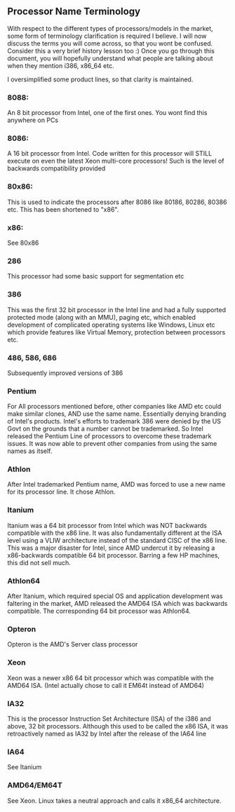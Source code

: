 ## Processor Name Terminology ##

With respect to the different types of processors/models in the market, some form of terminology clarification is required I believe. I will now discuss the terms you will come across, so that you wont be confused. Consider this a very brief history lesson too :) Once you go through this document, you will hopefully understand what people are talking about when they mention i386, x86\_64 etc.

I oversimplified some product lines, so that clarity is maintained.

### 8088: ###
An 8 bit processor from Intel, one of the first ones. You wont find this anywhere on PCs

### 8086: ###
A 16 bit processor from Intel. Code written for this processor will STILL execute on even the latest Xeon multi-core processors! Such is the level of backwards compatibility provided

### 80x86: ###
This is used to indicate the processors after 8086 like 80186, 80286, 80386 etc. This has been shortened to "x86".

### x86: ###
See 80x86

### 286 ###
This processor had some basic support for segmentation etc

### 386 ###
This was the first 32 bit processor in the Intel line and had a fully supported protected mode (along with an MMU), paging etc, which enabled development of complicated operating systems like Windows, Linux etc which provide features like Virtual Memory, protection between processors etc.

### 486, 586, 686 ###
Subsequently improved versions of 386

### Pentium ###
For All processors mentioned before, other companies like AMD etc could make similar clones, AND use the same name. Essentially denying branding of Intel's products. Intel's efforts to trademark 386 were denied by the US Govt on the grounds that a number cannot be trademarked. So Intel released the Pentium Line of processors to overcome these trademark issues. It was now able to prevent other companies from using the same names as itself.

### Athlon ###
After Intel trademarked Pentium name, AMD was forced to use a new name for its processor line. It chose Athlon.

### Itanium ###
Itanium was a 64 bit processor from Intel which was NOT backwards compatible with the x86 line. It was also fundamentally different at the ISA level using a VLIW architecture instead of the standard CISC of the x86 line. This was a major disaster for Intel, since AMD undercut it by releasing a x86-backwards compatible 64 bit processor. Barring a few HP machines, this did not sell much.

### Athlon64 ###
After Itanium, which required special OS and application development was faltering in the market, AMD released the AMD64 ISA which was backwards compatible. The corresponding 64 bit processor was Athlon64.

### Opteron ###
Opteron is the AMD's Server class processor

### Xeon ###
Xeon was a newer x86 64 bit processor which was compatible with the AMD64 ISA. (Intel actually chose to call it EM64t instead of AMD64)

### IA32 ###
This is the processor Instruction Set Architecture (ISA) of the i386 and above, 32 bit processors. Although this used to be called the x86 ISA, it was retroactively named as IA32 by Intel after the release of the IA64 line

### IA64 ###
See Itanium

### AMD64/EM64T ###
See Xeon. Linux takes a neutral approach and calls it x86\_64 architecture.